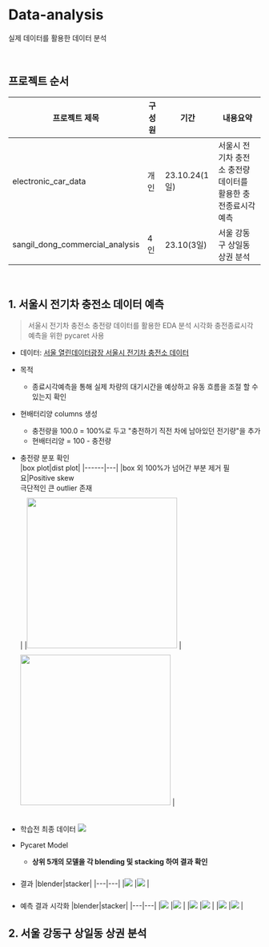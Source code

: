 # Data-analysis
실제 데이터를 활용한 데이터 분석

<br>

## 프로젝트 순서
|프로젝트 제목|구성원|기간|내용요약|
|------|---|---|---|
|electronic_car_data|개인|23.10.24(1일)|서울시 전기차 충전소 충전량 데이터를 활용한 충전종료시각 예측|
|sangil_dong_commercial_analysis|4인|23.10(3일)|서울 강동구 상일동 상권 분석|

<br>

## 1. 서울시 전기차 충전소 데이터 예측
> 서울시 전기차 충전소 충전량 데이터를 활용한 EDA 분석 시각화 충전종료시각 예측을 위한 pycaret 사용
- 데이터: [서울 열린데이터광장 서울시 전기차 충전소 데이터](https://data.seoul.go.kr/dataList/OA-22249/F/1/datasetView.do)


- 목적
  - 종료시각예측을 통해 실제 차량의 대기시간을 예상하고 유동 흐름을 조절 할 수 있는지 확인


- 현배터리양 columns 생성
  - 충전량을 100.0 = 100%로 두고 "충전하기 직전 차에 남아있던 전기량"을 추가
  - 현배터리양 = 100 - 충전량

 
- 충전량 분포 확인  
  |box plot|dist plot|
  |------|---|
  |box 외 100%가 넘어간 부분 제거 필요|Positive skew <br> 극단적인 큰 outlier 존재 <br>|
  |<img style="margin-top: 10px" src='./image/charger_gauge.PNG' width="300px"> </img>|<img style="margin-top: 10px" src='./image/charger_gauge1.PNG' width="300px"> </img>|
  
 
- 학습전 최종 데이터
  <img style="margin-top: 20px" src='./image/elect_data.PNG'> </img>


- Pycaret Model
  - **상위 5개의 모델을 각 blending 및 stacking 하여 결과 확인**


- 결과
  |blender|stacker| 
  |---|---|
  |<img style="margin-top: 10px" src='./image/blender_result.PNG'> </img>|<img style="margin-top: 10px" src='./image/stacker_result.PNG'> </img>|

  
- 예측 결과 시각화
  |blender|stacker| 
  |---|---|
  |<img style="margin-top: 10px" src='./image/blend_visualization.png'> </img>|<img style="margin-top: 10px" src='./image/stacked_visualization.png'> </img>|
  |<img style="margin-top: 10px" src='./image/blend_r2_score.png'> </img>|<img style="margin-top: 10px" src='./image/stack_r2_score.png'> </img>|
  |<img style="margin-top: 10px" src='./image/blend_learning_curve.png'> </img>|<img style="margin-top: 10px" src='./image/stack_learning_curve.png'> </img>|

## 2. 서울 강동구 상일동 상권 분석

<br> 
